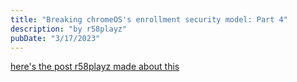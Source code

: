 ```yaml
---
title: "Breaking chromeOS's enrollment security model: Part 4"
description: "by r58playz"
pubDate: "3/17/2023"
---
```


<a href="https://www.r58playz.dev/post/breaking-cros-4">here's the post r58playz made about this</a>
